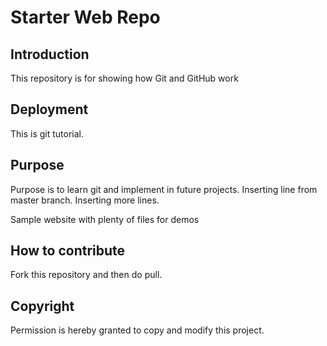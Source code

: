 # Starter Web Repo

## Introduction

This repository is for showing how Git and GitHub work

## Deployment

This is git tutorial.

## Purpose

Purpose is to learn git and implement in future projects. Inserting line from master branch. Inserting more lines.

Sample website with plenty of files for demos

## How to contribute
Fork this repository and then do pull.

## Copyright

Permission is hereby granted to copy and modify this project. 
